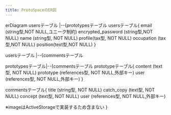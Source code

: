 ```yaml
---
title: ProtoSpaceのER図
---
```


erDiagram
  usersテーブル |--{prototypesテーブル
  usersテーブル{
email (string型,NOT NULL,ユニーク制約)
encrypted_password (string型,NOT NULL)
name (string型, NOT NULL)
profile(tax型, NOT NULL)
occupation (tax型,NOT NULL)
position(text型,NOT NULL)
  }

  usersテーブル |--{commentsテーブル

  prototypesテーブル|--{commentsテーブル
  prototypeテーブル{
    content (text型, NOT NULL)
prototype (references型, NOT NULL,外部キー)
user (references型, NOT NULL,外部キー)
  }

  commentsテーブル{
title (string型, NOT NULL)
catch_copy (text型, NOT NULL)
concept (text型, NOT NULL)
user (references型, NOT NULL,外部キー)

※imageはActiveStorageで実装するため含まない
  }
